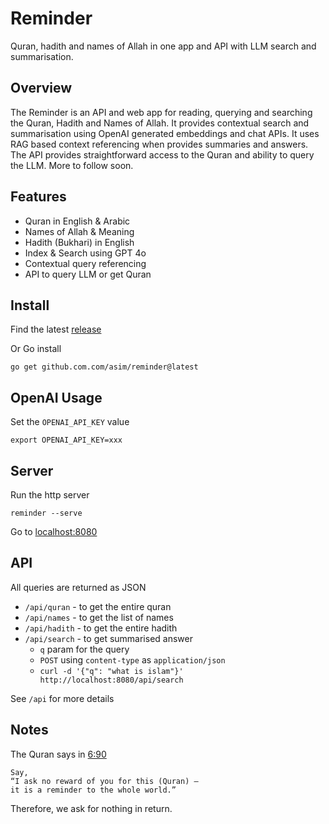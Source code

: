 # Reminder

Quran, hadith and names of Allah in one app and API with LLM search and summarisation.

## Overview

The Reminder is an API and web app for reading, querying and searching the Quran, Hadith and Names of Allah. It provides contextual search and summarisation using 
OpenAI generated embeddings and chat APIs. It uses RAG based context referencing when provides summaries and answers. The API provides straightforward access to the Quran and ability to query the LLM. More to follow soon.

## Features

- Quran in English & Arabic
- Names of Allah & Meaning
- Hadith (Bukhari) in English
- Index & Search using GPT 4o
- Contextual query referencing
- API to query LLM or get Quran

## Install

Find the latest [release](https://github.com/asim/reminder/releases/latest)

Or Go install

```
go get github.com.com/asim/reminder@latest
```

## OpenAI Usage

Set the `OPENAI_API_KEY` value

```
export OPENAI_API_KEY=xxx
```

## Server

Run the http server 

```
reminder --serve
```

Go to [localhost:8080](https://localhost:8080)

## API

All queries are returned as JSON

- `/api/quran` - to get the entire quran
- `/api/names` - to get the list of names
- `/api/hadith` - to get the entire hadith
- `/api/search` - to get summarised answer
  * `q` param for the query
  * `POST` using `content-type` as `application/json`
  * `curl -d '{"q": "what is islam"}' http://localhost:8080/api/search`

See `/api` for more details 

## Notes

The Quran says in [6:90](https://quran.com/6:90)

```
Say,
“I ask no reward of you for this (Quran) —
it is a reminder to the whole world.”
```

Therefore, we ask for nothing in return. 
